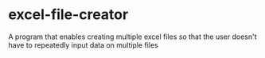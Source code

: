 # excel-file-creator
A program that enables creating multiple excel files so that the user doesn't have to repeatedly input data on multiple files
